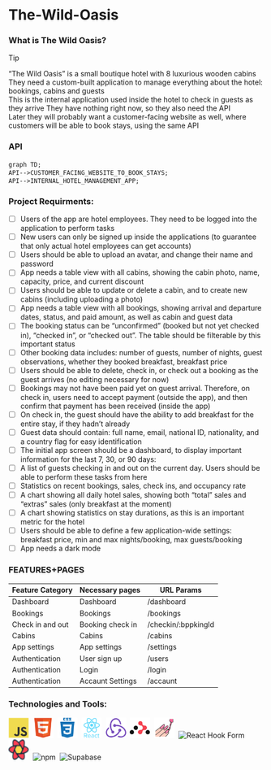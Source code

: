 # The-Wild-Oasis

### What is The Wild Oasis?
>[!TIP]
> “The Wild Oasis” is a small boutique hotel with 8 luxurious wooden cabins <br/>
>They need a custom-built application to manage 
everything about the hotel: bookings, cabins
and guests <br/>
>This is the internal application used inside the
hotel to check in guests as they arrive
>They have nothing right now, so they also need
the API <br/>
>Later they will probably want a customer-facing
website as well, where customers will be able to
book stays, using the same API <br/>

### API 
 ```mermaid
graph TD;
 API-->CUSTOMER_FACING_WEBSITE_TO_BOOK_STAYS;
 API-->INTERNAL_HOTEL_MANAGEMENT_APP;
```




### Project Requirments:
- [ ] Users of the app are hotel employees. They need to be logged into the application to perform tasks
- [ ] New users can only be signed up inside the applications (to guarantee that only actual hotel employees can get accounts)
- [ ] Users should be able to upload an avatar, and change their name and password
- [ ] App needs a table view with all cabins, showing the cabin photo, name, capacity, price, and current discount
- [ ] Users should be able to update or delete a cabin, and to create new cabins (including uploading a photo)
- [ ] App needs a table view with all bookings, showing arrival and departure dates, status, and paid amount, as well as cabin and guest data
- [ ] The booking status can be “unconfirmed” (booked but not yet checked in), “checked in”, or “checked out”. The table should be filterable
by this important status
- [ ] Other booking data includes: number of guests, number of nights, guest observations, whether they booked breakfast, breakfast price
- [ ] Users should be able to delete, check in, or check out a booking as the guest arrives (no editing necessary for now)
- [ ] Bookings may not have been paid yet on guest arrival. Therefore, on check in, users need to accept payment (outside the app), and
then confirm that payment has been received (inside the app)
- [ ] On check in, the guest should have the ability to add breakfast for the entire stay, if they hadn’t already
- [ ] Guest data should contain: full name, email, national ID, nationality, and a country flag for easy identification
- [ ] The initial app screen should be a dashboard, to display important information for the last 7, 30, or 90 days:
- [ ] A list of guests checking in and out on the current day. Users should be able to perform these tasks from here
- [ ] Statistics on recent bookings, sales, check ins, and occupancy rate
- [ ] A chart showing all daily hotel sales, showing both “total” sales and “extras” sales (only breakfast at the moment)
- [ ] A chart showing statistics on stay durations, as this is an important metric for the hotel
- [ ] Users should be able to define a few application-wide settings: breakfast price, min and max nights/booking, max guests/booking
- [ ] App needs a dark mode

### FEATURES+PAGES

| Feature Category   |  Necessary pages    |  URL Params         |
|---|---|---|
| Dashboard | Dashboard  | /dashboard  |
| Bookings  | Bookings | /bookings |
| Check in and out | Booking check in | /checkin/:bppkingId |
| Cabins  | Cabins | /cabins |
| App settings | App settings | /settings |
| Authentication | User sign up | /users |
| Authentication | Login | /login |
| Authentication | Accaunt Settings | /accaunt |

### Technologies and Tools:
 <img src="https://github.com/devicons/devicon/blob/master/icons/javascript/javascript-original.svg" title="JavaScript" alt="JavaScript" width="40" height="40"/>&nbsp;
  <img src="https://github.com/devicons/devicon/blob/master/icons/html5/html5-original.svg" title="HTML5" alt="HTML" width="40" height="40"/>&nbsp;
  <img src="https://github.com/devicons/devicon/blob/master/icons/css3/css3-plain-wordmark.svg"  title="CSS3" alt="CSS" width="40" height="40"/>&nbsp;
   <img src="https://github.com/devicons/devicon/blob/master/icons/react/react-original-wordmark.svg" title="React" alt="React" width="40" height="40"/>&nbsp;
  <img src="https://github.com/devicons/devicon/blob/master/icons/redux/redux-original.svg" title="React Redux" alt="React Redux" width="40" height="40"/>&nbsp;
  <img src="https://github.com/devicons/devicon/blob/master/icons/reactrouter/reactrouter-original.svg" title="React Router" alt="React Routher" width="40" height="40"/>&nbsp;
  <img src="https://github.com/BekCodingAddict/Icons/blob/master/icons/styled-component/file-type-styled.svg" title="Styled Component" alt="Styled Component" width="40" height="40"/>&nbsp;
    <img src="https://react-hook-form.com/images/logo/react-hook-form-logo-only.png" title="React Hook Form" alt="React Hook Form" width="40" height="40"/>&nbsp;
    <img src="https://github.com/BekCodingAddict/Icons/blob/master/icons/react-query/logos--react-query-icon.svg" title="React Query" alt="React Query" width="40" height="40"/>&nbsp;
<img src="https://github.com/BekCodingAddict/Icons/blob/master/icons/npm/npm-original-wordmark.svg" title="npm" alt="npm" width="40" height="40"/>&nbsp;
<img src="https://github.com/BekCodingAddict/Icons/blob/master/icons/supabase/supabase-original.svg" title="Supabase" alt="Supabase" width="40" height="40"/>&nbsp;

